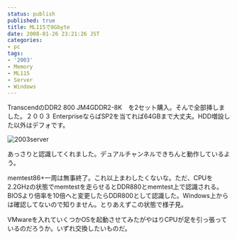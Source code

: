 ```yaml
---
status: publish
published: true
title: ML115で8Gbyte
date: 2008-01-26 23:21:26 JST
categories:
- pc
tags:
- '2003'
- Memory
- ML115
- Server
- Windows
---
```

TranscendのDDR2 800 JM4GDDR2-8K　を2セット購入。そんで全部挿しました。２００３ EnterpriseならばSP2を当てれば64GBまで大丈夫。HDD増設した以外はデフォです。

<img src="http://junkai.org/blog/wp-content/uploads/2008/01/2003.gif" alt="2003server" />

あっさりと認識してくれました。デュアルチャンネルできちんと動作しているよう。

memtest86+一周は無事終了。これ以上まわしたくないな。ただ、CPUを2.2GHzの状態でmemtestを走らせるとDDR880とmemtest上で認識される。BIOSより倍率を10倍へと変更したらDDR800として認識した。Windows上からは確認してないので知りません。とりあえずこの状態で様子見。

VMwareを入れていくつかOSを起動させてみたがやはりCPUが足を引っ張っているのだろうか。いずれ交換したいものだ。
